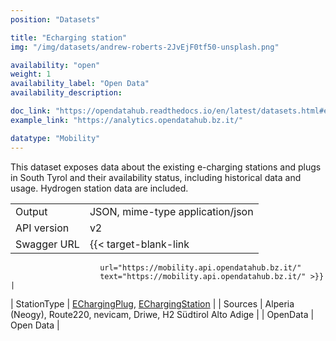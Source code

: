 ```yaml
---
position: "Datasets"

title: "Echarging station"
img: "/img/datasets/andrew-roberts-2JvEjF0tf50-unsplash.png"

availability: "open"
weight: 1
availability_label: "Open Data"
availability_description: 

doc_link: "https://opendatahub.readthedocs.io/en/latest/datasets.html#echarging-dataset"
example_link: "https://analytics.opendatahub.bz.it/"

datatype: "Mobility"
---
```


This dataset exposes data about the existing e-charging stations and plugs in South Tyrol and their availability status, including historical data and usage. Hydrogen station data are included.

|             |                                                                                                                                                                                                   |
| :---------- | ------------------------------------------------------------------------------------------------------------------------------------------------------------------------------------------------- |
| Output      | JSON, mime-type application/json                                                                                                                                                                  |
| API version | v2                                                                                                                                                                                                |
| Swagger URL | {{< target-blank-link
                        url="https://mobility.api.opendatahub.bz.it/"
                        text="https://mobility.api.opendatahub.bz.it/" >}}                                                                                                                                                          |
| StationType | [EChargingPlug](https://mobility.api.opendatahub.bz.it/v2/flat/EChargingPlug,EChargingStation), [EChargingStation](https://mobility.api.opendatahub.bz.it/v2/flat/EChargingPlug,EChargingStation) |
| Sources     | Alperia (Neogy), Route220, nevicam, Driwe, H2 Südtirol Alto Adige                                                                                                                                 |
| OpenData    | Open Data                                                                                                                                                                                         |
